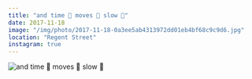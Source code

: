 ```yaml
---
title: "and time 🥁 moves 🥁 slow 🥁"
date: 2017-11-18
image: "/img/photo/2017-11-18-0a3ee5ab4313972dd01eb4bf68c9c9d6.jpg"
location: "Regent Street"
instagram: true
---
```


![and time 🥁 moves 🥁 slow 🥁](/img/photo/2017-11-18-0a3ee5ab4313972dd01eb4bf68c9c9d6.jpg)
